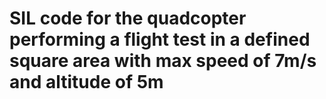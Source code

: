 # SIL code for the quadcopter performing a flight test in a defined square area with max speed of 7m/s and altitude of 5m  
